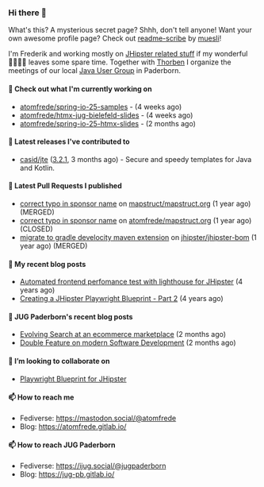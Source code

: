 ### Hi there 👋

What's this? A mysterious secret page? Shhh, don't tell anyone!
Want your own awesome profile page? Check out [readme-scribe](https://github.com/muesli/readme-scribe) by [muesli](https://github.com/muesli)!

I'm Frederik and working mostly on [JHipster related stuff](https://github.com/jhipster/) if my wonderful 👨‍👩‍👧‍👦 leaves some spare time.
Together with [Thorben](https://github.com/thjanssen) I organize the meetings of our local [Java User Group](https://github.com/jugpaderborn) in Paderborn.

#### 👷 Check out what I'm currently working on

- [atomfrede/spring-io-25-samples](https://github.com/atomfrede/spring-io-25-samples) -  (4 weeks ago)
- [atomfrede/htmx-jug-bielefeld-slides](https://github.com/atomfrede/htmx-jug-bielefeld-slides) -  (4 weeks ago)
- [atomfrede/spring-io-25-htmx-slides](https://github.com/atomfrede/spring-io-25-htmx-slides) -  (2 months ago)

#### 🔭 Latest releases I've contributed to

- [casid/jte](https://github.com/casid/jte) ([3.2.1](https://github.com/casid/jte/releases/tag/3.2.1), 3 months ago) - Secure and speedy templates for Java and Kotlin.

#### 🔨 Latest Pull Requests I published

- [correct typo in sponsor name](https://github.com/mapstruct/mapstruct.org/pull/148) on [mapstruct/mapstruct.org](https://github.com/mapstruct/mapstruct.org) (1 year ago) (MERGED)
- [correct typo in sponsor name](https://github.com/atomfrede/mapstruct.org/pull/1) on [atomfrede/mapstruct.org](https://github.com/atomfrede/mapstruct.org) (1 year ago) (CLOSED)
- [migrate to gradle develocity maven extension](https://github.com/jhipster/jhipster-bom/pull/1587) on [jhipster/jhipster-bom](https://github.com/jhipster/jhipster-bom) (1 year ago) (MERGED)

#### 📜 My recent blog posts

- [Automated frontend perfomance test with lighthouse for JHipster](https://atomfrede.gitlab.io/2021/04/automated-frontend-perfomance-test-with-lighthouse-for-jhipster/) (4 years ago)
- [Creating a JHipster Playwright Blueprint - Part 2](https://atomfrede.gitlab.io/2021/03/creating-a-jhipster-playwright-blueprint-part-2/) (4 years ago)

#### 📜 JUG Paderborn's recent blog posts

- [Evolving Search at an ecommerce marketplace](https://jug-pb.gitlab.io/blog/2025/evolving-search.html) (2 months ago)
- [Double Feature on modern Software Development](https://jug-pb.gitlab.io/blog/2025/modern-software-and-elixir.html) (2 months ago)

#### 👯 I’m looking to collaborate on

- [Playwright Blueprint for JHipster](https://github.com/jhipster/generator-jhipster/issues/13755)

#### 📫 How to reach me

- Fediverse: https://mastodon.social/@atomfrede
- Blog: https://atomfrede.gitlab.io/

#### 📫 How to reach JUG Paderborn

- Fediverse: https://ijug.social/@jugpaderborn
- Blog: https://jug-pb.gitlab.io/
